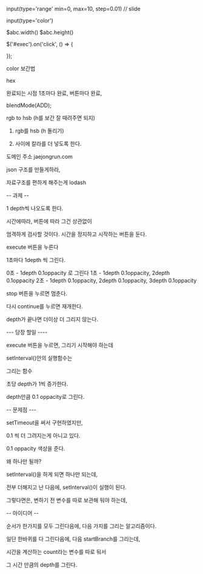 

input(type='range' min=0, max=10, step=0.01)    // slide

input(type='color')

$abc.width() $abc.height()

$('#exec').on('click', () => {
	
});






color 보간법

hex


완료되는 시점 1초마다 완료, 버튼마다 완료,

blendMode(ADD);



rgb to hsb (h를 보간 잘 때려주면 되지)

1. rgb를 hsb (h 돌리기)

2. 사이에 칼라를 더 넣도록 한다.




도메인 주소
jaejongrun.com



json 구조를 만들게하라,

자료구조를 편하게 해주는게 lodash







-- 과제 --

1 depth씩 나오도록 한다.

시간에따라, 버튼에 따라 그건 상관없이

엄격하게 검사할 것이다.
시간을 정지하고 시작하는 버튼을 둔다.



execute 버튼을 누른다

1초마다 1depth 씩 그린다.

0초 - 1depth 0.1oppacity 로 그린다
1초 - 1depth 0.1oppacity, 2depth 0.1oppacity
2초 - 1depth 0.1oppacity, 2depth 0.1oppacity, 3depth 0.1oppacity

stop 버튼을 누르면 멈춘다. 

다시 continue를 누르면 재개한다.

depth가 끝나면 더이상 더 그리지 않는다.



--- 당장 할일 ----

execute 버튼을 누르면, 그리기 시작해야 하는데

setInterval()안의 실행함수는

그리는 함수

초당 depth가 1씩 증가한다.

depth만큼 0.1 oppacity로 그린다.




-- 문제점 ---

setTimeout을 써서 구현하였지만,

0.1 씩 더 그려지는게 아니고 있다.

0.1 oppacity 색상을 준다.

왜 하나만 될까?

setInterval()을 하게 되면 하나만 되는데, 

전부 더해지고 난 다음에, setInterval()이 실행이 된다.

그렇다면은, 변하기 전 변수를 따로 보관해 둬야 하는데,


-- 아이디어 --

순서가 한가지를 모두 그린다음에, 다음 가지를 그리는 알고리즘이다.

일단 한바퀴를 다 그린다음에, 다음 startBranch를 그리는데,


시간을 계산하는 count라는 변수를 따로 둬서

그 시간 만큼의 depth를 그린다.














